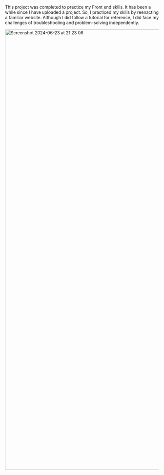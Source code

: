 
This project was completed to practice my Front end skills. It has been a while since I have uploaded a project. So, I practiced my skills by reenacting a familiar website. Although I did follow a tutorial for reference, I did face my challenges of troubleshooting and problem-solving independently.

<img width="1440" alt="Screenshot 2024-06-23 at 21 23 08" src="https://github.com/Mirfat-tech/Youtube-Clone/assets/122544989/0429dbed-4a89-4328-a9a5-b9cd2351b4b3">
